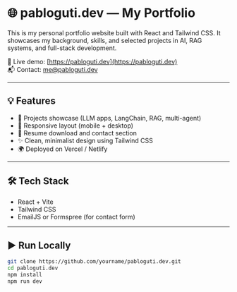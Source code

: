 # 🌐 pabloguti.dev — My Portfolio

This is my personal portfolio website built with React and Tailwind CSS. It showcases my background, skills, and selected projects in AI, RAG systems, and full-stack development.

🔗 Live demo: [https://pabloguti.dev](https://pabloguti.dev)  
📬 Contact: [me@pabloguti.dev](mailto:me@pabloguti.dev)

---

## 💡 Features

- 🧠 Projects showcase (LLM apps, LangChain, RAG, multi-agent)
- 📱 Responsive layout (mobile + desktop)
- 📎 Resume download and contact section
- ✨ Clean, minimalist design using Tailwind CSS
- 🌍 Deployed on Vercel / Netlify

---

## 🛠️ Tech Stack

- React + Vite
- Tailwind CSS
- EmailJS or Formspree (for contact form)

---

## ▶️ Run Locally

```bash
git clone https://github.com/yourname/pabloguti.dev.git
cd pabloguti.dev
npm install
npm run dev
